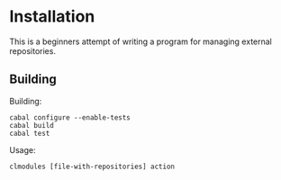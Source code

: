 Installation
============

This is a beginners attempt of writing a program for managing external repositories.

Building
---

Building:

    cabal configure --enable-tests
    cabal build
    cabal test

Usage:

    clmodules [file-with-repositories] action
